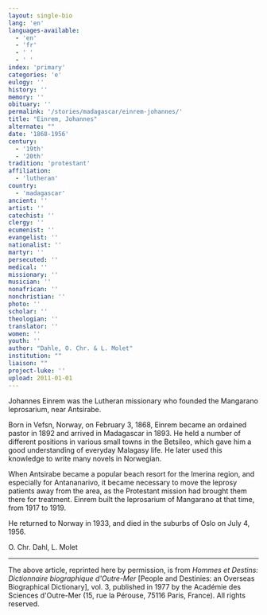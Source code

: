 ```yaml
---
layout: single-bio
lang: 'en'
languages-available:
  - 'en'
  - 'fr'
  - ' '
  - ' '
index: 'primary'
categories: 'e'
eulogy: ''
history: ''
memory: ''
obituary: ''
permalink: '/stories/madagascar/einrem-johannes/'
title: "Einrem, Johannes"
alternate: ""
date: '1868-1956'
century:
  - '19th'
  - '20th'
tradition: 'protestant'
affiliation:
  - 'lutheran'
country:
  - 'madagascar'
ancient: ''
artist: ''
catechist: ''
clergy: ''
ecumenist: ''
evangelist: ''
nationalist: ''
martyr: ''
persecuted: ''
medical: ''
missionary: ''
musician: ''
nonafrican: ''
nonchristian: ''
photo: ''
scholar: ''
theologian: ''
translator: ''
women: ''
youth: ''
author: "Dahle, O. Chr. & L. Molet"
institution: ""
liaison: ""
project-luke: ''
upload: 2011-01-01
---
```




Johannes Einrem was the Lutheran missionary who founded the Mangarano leprosarium, near Antsirabe.

Born in Vefsn, Norway, on February 3, 1868, Einrem became an ordained pastor in 1892 and arrived in Madagascar in 1893. He held a number of different positions in various small towns in the Betsileo, which gave him a good understanding of everyday Malagasy life. He later used this knowledge to write many novels in Norwegian.

When Antsirabe became a popular beach resort for the Imerina region, and especially for Antananarivo, it became necessary to move the leprosy patients away from the area, as the Protestant mission had brought them there for treatment. Einrem built the leprosarium of Mangarano at that time, from 1917 to 1919.

He returned to Norway in 1933, and died in the suburbs of Oslo on July 4, 1956.

O. Chr. Dahl, L. Molet

---

The above article, reprinted here by permission, is from *Hommes et Destins: Dictionnaire biographique d'Outre-Mer* [People and Destinies: an Overseas Biographical Dictionary], vol. 3, published in 1977 by the Académie des Sciences d'Outre-Mer (15, rue la Pérouse, 75116 Paris, France). All rights reserved.